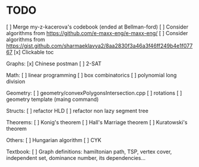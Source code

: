 # TODO

[ ] Merge my-z-kacerova's codebook (ended at Bellman-ford)
[ ] Consider algorithms from https://github.com/e-maxx-eng/e-maxx-eng/ 
[ ] Consider algorithms from https://gist.github.com/sharmaeklavya2/8aa2830f3a46a3f46ff249b4e1f07767
[x] Clickable toc


Graphs:
[x] Chinese postman
[ ] 2-SAT

Math:
[ ] linear programming
[ ] box combinatorics
[ ] polynomial long division

Geometry:
[ ] geometry/convexPolygonsIntersection.cpp
[ ] rotations
[ ] geometry template (maing command)

Structs:
[ ] refactor HLD
[ ] refactor non lazy segment tree

Theorems:
[ ] Konig's theorem
[ ] Hall's Marriage theorem
[ ] Kuratowski's theorem

Others:
[ ] Hungarian algorithm
[ ] CYK

Textbook:
[ ] Graph definitions: hamiltonian path, TSP, vertex cover, independent set,
dominance number, its dependencies...
